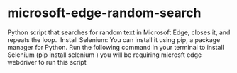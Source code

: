 # microsoft-edge-random-search
Python script that searches for random text in Microsoft Edge, closes it, and repeats the loop. 
Install Selenium:   You can install it using pip, a package manager for Python. Run the following command in your terminal to install Selenium (pip install selenium
) 
you will be requiring microsft edge webdriver to run this script 
